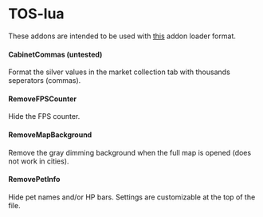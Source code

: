 # TOS-lua
These addons are intended to be used with [this](https://github.com/Excrulon/Tree-of-Savior-Lua-Mods) addon loader format.


#### CabinetCommas (untested)
Format the silver values in the market collection tab with thousands seperators (commas).

#### RemoveFPSCounter
Hide the FPS counter.

#### RemoveMapBackground
Remove the gray dimming background when the full map is opened (does not work in cities).

#### RemovePetInfo
Hide pet names and/or HP bars. Settings are customizable at the top of the file.
